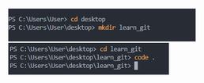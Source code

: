 ![photo1](https://github.com/tobiazeez6/Learn_git/blob/master/Images/PHOTO%201.PNG?raw=true)
![photo2](https://github.com/tobiazeez6/Learn_git/blob/master/Images/PHOTO%202.PNG?raw=true)
